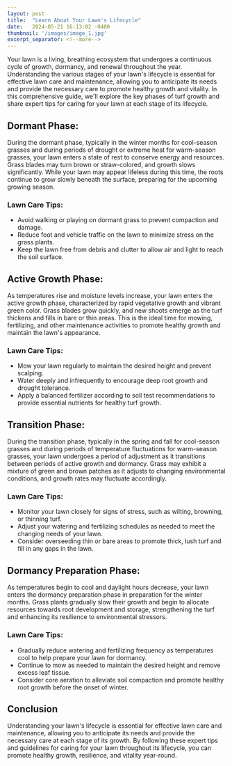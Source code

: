```yaml
---
layout: post
title:  "Learn About Your Lawn's Lifecycle"
date:   2024-05-21 16:13:02 -0400
thumbnail: '/images/image_1.jpg'
excerpt_separator: <!--more-->
---
```

Your lawn is a living, breathing ecosystem that undergoes a continuous cycle of growth, dormancy, and renewal throughout the year. <!--more-->Understanding the various stages of your lawn's lifecycle is essential for effective lawn care and maintenance, allowing you to anticipate its needs and provide the necessary care to promote healthy growth and vitality. In this comprehensive guide, we'll explore the key phases of turf growth and share expert tips for caring for your lawn at each stage of its lifecycle.

## Dormant Phase:
During the dormant phase, typically in the winter months for cool-season grasses and during periods of drought or extreme heat for warm-season grasses, your lawn enters a state of rest to conserve energy and resources. Grass blades may turn brown or straw-colored, and growth slows significantly. While your lawn may appear lifeless during this time, the roots continue to grow slowly beneath the surface, preparing for the upcoming growing season.

### Lawn Care Tips:
* Avoid walking or playing on dormant grass to prevent compaction and damage.
* Reduce foot and vehicle traffic on the lawn to minimize stress on the grass plants.
* Keep the lawn free from debris and clutter to allow air and light to reach the soil surface.

## Active Growth Phase:
As temperatures rise and moisture levels increase, your lawn enters the active growth phase, characterized by rapid vegetative growth and vibrant green color. Grass blades grow quickly, and new shoots emerge as the turf thickens and fills in bare or thin areas. This is the ideal time for mowing, fertilizing, and other maintenance activities to promote healthy growth and maintain the lawn's appearance.

### Lawn Care Tips:
* Mow your lawn regularly to maintain the desired height and prevent scalping.
* Water deeply and infrequently to encourage deep root growth and drought tolerance.
* Apply a balanced fertilizer according to soil test recommendations to provide essential nutrients for healthy turf growth.

## Transition Phase:
During the transition phase, typically in the spring and fall for cool-season grasses and during periods of temperature fluctuations for warm-season grasses, your lawn undergoes a period of adjustment as it transitions between periods of active growth and dormancy. Grass may exhibit a mixture of green and brown patches as it adjusts to changing environmental conditions, and growth rates may fluctuate accordingly.

### Lawn Care Tips:
* Monitor your lawn closely for signs of stress, such as wilting, browning, or thinning turf.
* Adjust your watering and fertilizing schedules as needed to meet the changing needs of your lawn.
* Consider overseeding thin or bare areas to promote thick, lush turf and fill in any gaps in the lawn.

## Dormancy Preparation Phase:
As temperatures begin to cool and daylight hours decrease, your lawn enters the dormancy preparation phase in preparation for the winter months. Grass plants gradually slow their growth and begin to allocate resources towards root development and storage, strengthening the turf and enhancing its resilience to environmental stressors.

### Lawn Care Tips:
* Gradually reduce watering and fertilizing frequency as temperatures cool to help prepare your lawn for dormancy.
* Continue to mow as needed to maintain the desired height and remove excess leaf tissue.
* Consider core aeration to alleviate soil compaction and promote healthy root growth before the onset of winter.

## Conclusion
Understanding your lawn's lifecycle is essential for effective lawn care and maintenance, allowing you to anticipate its needs and provide the necessary care at each stage of its growth. By following these expert tips and guidelines for caring for your lawn throughout its lifecycle, you can promote healthy growth, resilience, and vitality year-round.

